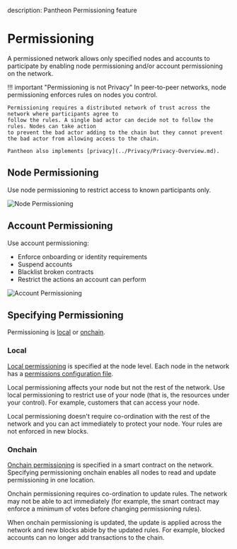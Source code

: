 description: Pantheon Permissioning feature
<!--- END of page meta data -->

# Permissioning 

A permissioned network allows only specified nodes and accounts to participate by enabling node permissioning and/or 
account permissioning on the network.  

!!! important "Permissioning is not Privacy"
    In peer-to-peer networks, node permissioning enforces rules on nodes you control. 
         
    Permissioning requires a distributed network of trust across the network where participants agree to 
    follow the rules. A single bad actor can decide not to follow the rules. Nodes can take action 
    to prevent the bad actor adding to the chain but they cannot prevent the bad actor from allowing access to the chain.  
    
    Pantheon also implements [privacy](../Privacy/Privacy-Overview.md).
    
## Node Permissioning 

Use node permissioning to restrict access to known participants only. 

![Node Permissioning](../images/node-permissioning-bad-actor.png)

## Account Permissioning 

Use account permissioning: 

* Enforce onboarding or identity requirements
* Suspend accounts
* Blacklist broken contracts 
* Restrict the actions an account can perform 

![Account Permissioning](../images/account-permissioning.png)


## Specifying Permissioning 

Permissioning is [local](#local) or [onchain](#onchain).

### Local 

[Local permissioning](Local-Permissioning.md) is specified at the node level. Each node in the network has a [permissions configuration file](#permissions-configuration-file).

Local permissioning affects your node but not the rest of the network. Use local permissioning to restrict use 
of your node (that is, the resources under your control). For example, customers that can access your node. 

Local permissioning doesn't require co-ordination with the rest of the network and you can act immediately to
protect your node. Your rules are not enforced in new blocks. 

### Onchain 

[Onchain permissioning](Onchain-Permissioning.md) is specified in a smart contract on the network. Specifying permissioning onchain
enables all nodes to read and update permissioning in one location. 

Onchain permissioning requires co-ordination to update rules. The network may not be able to act immediately 
(for example, the smart contract may enforce a minimum of votes before changing permissioning rules). 

When onchain permissioning is updated, the update is applied across the network and new blocks abide by the updated rules. 
For example, blocked accounts can no longer add transactions to the chain.